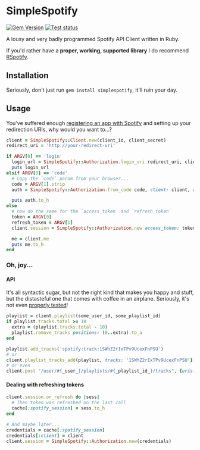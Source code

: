 # SimpleSpotify
[![Gem Version](https://badge.fury.io/rb/simplespotify.svg)](http://badge.fury.io/rb/simplespotify)
[![Test status](https://circleci.com/gh/unRob/simplespotify.png)](https://circleci.com/gh/unRob/simplespotify)

A lousy and very badly programmed Spotify API Client written in Ruby.

If you'd rather have a **proper, working, supported library** I do recommend [RSpotify](https://rubygems.org/gems/rspotify).

## Installation

Seriously, don't just run `gem install simplespotify`, it'll ruin your day.

## Usage

You've suffered enough [registering an app with Spotify](https://developer.spotify.com/my-applications/#!/applications/create) and setting up your redirection URIs, why would you want to...?

```ruby
client = SimpleSpotify::Client.new(client_id, client_secret)
redirect_uri = 'http://your-redirect-uri'

if ARGV[0] == 'login'
  login_url = SimpleSpotify::Authorization.login_uri redirect_uri, client, scope: 'playlist-modify-public user-read-private'
  puts login_url
elsif ARGV[0] == 'code'
  # Copy the `code` param from your browser...
  code = ARGV[1].strip
  auth = SimpleSpotify::Authorization.from_code code, client: client, redirect: redirect_uri

  puts auth.to_h
else
  # now do the same for the `access_token` and `refresh_token`
  token = ARGV[0]
  refresh_token = ARGV[1]
  client.session = SimpleSpotify::Authorization.new access_token: token, refresh_token: refresh_token, client: client

  me = client.me
  puts me.to_h
end
```

### Oh, joy...

#### API

It's all syntactic sugar, but not the right kind that makes you happy and stuff, but the distasteful one that comes with coffee in an airplane. Seriously, it's not even [properly tested](https://github.com/unRob/simplespotify/blob/master/spec/simplespotify/album_spec.rb)!

```ruby
playlist = client.playlist(some_user_id, some_playlist_id)
if playlist.tracks.total >= 10
  extra = (playlist.tracks.total - 10)
  playlist.remove_tracks positions: (0..extra).to_a
end

playlist.add_tracks('spotify:track:1SWhZ2rIxTPv9UcexFnPSU')
# or
client.playlist_tracks_add(playlist, tracks: '1SWhZ2rIxTPv9UcexFnPSU'})
# or even
client.post "/user/#{_user_}/playlists/#{_playlist_id_}/tracks", {uris: ['spotify:track:1SWhZ2rIxTPv9UcexFnPSU']}
```

#### Dealing with refreshing tokens
```ruby
client.session.on_refresh do |sess|
  # Then token was refreshed on the last call
  cache[:spotify_session] = sess.to_h
end

# And maybe later...
credentials = cache[:spotify_session]
credentials[:client] = client
client.session = SimpleSpotify::Authorization.new(credentials)

```
